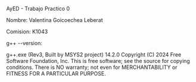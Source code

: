 
AyED - Trabajo Practico 0

Nombre: Valentina Goicoechea Leberat

Comision: K1043

g++ --version: 

g++.exe (Rev3, Built by MSYS2 project) 14.2.0
Copyright (C) 2024 Free Software Foundation, Inc.
This is free software; see the source for copying conditions.  There is NO
warranty; not even for MERCHANTABILITY or FITNESS FOR A PARTICULAR PURPOSE.
